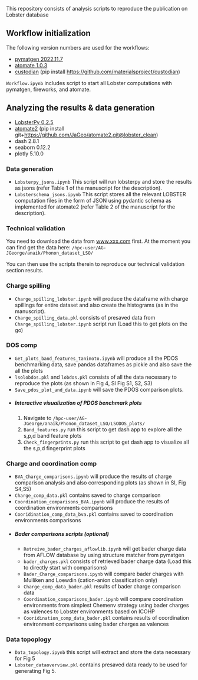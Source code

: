 This repository consists of analysis scripts to reproduce the publication on Lobster database 

## Workflow initialization

The following version numbers are used for the workflows:
- [pymatgen 2022.11.7](https://pypi.org/project/pymatgen/2022.11.7/)
- [atomate 1.0.3](https://github.com/hackingmaterials/atomate)
- [custodian](https://github.com/materialsproject/custodian) (pip install https://github.com/materialsproject/custodian)

`Workflow.ipynb` includes script to start all Lobster computations with
pymatgen, fireworks, and atomate.

## Analyzing the results & data generation
- [LobsterPy 0.2.5](https://github.com/JaGeo/LobsterPy)
- [atomate2](https://github.com/JaGeo/atomate2/tree/lobster_clean) (pip install git+https://github.com/JaGeo/atomate2.git@lobster_clean)
- dash 2.8.1
- seaborn 0.12.2
- plotly 5.10.0

### Data generation
- `Lobsterpy_jsons.ipynb` This script will run lobsterpy and store the results as jsons (refer Table 1 of the manuscript for the description). 
- `Lobsterschema_jsons.ipynb` This script stores all the relevant LOBSTER computation files in the form of JSON using pydantic schema as implemented for atomate2 (refer Table 2 of the manuscript for the description).

### Technical validation
You need to download the data from www.xxx.com first.
At the moment you can find get the data here: `/hpc-user/AG-JGeorge/anaik/Phonon_dataset_LSO/`


You can then use the scripts therein to reproduce our technical validation section results.
### Charge spilling

- `Charge_spilling_lobster.ipynb` will produce the dataframe with charge spillings for entire dataset and also create the histograms (as in the manuscript). 
- `Charge_spilling_data.pkl` consists of presaved data from `Charge_spilling_lobster.ipynb` script run (Load this to get plots on the go) 

### DOS comp
- `Get_plots_band_features_tanimoto.ipynb` will produce all the PDOS benchmarking data, save pandas dataframes as pickle and also save the all the plots
- `lsolobdos.pkl` and `lobdos.pkl` consists of all the data necessary to reproduce the plots (as shown in Fig 4, SI Fig S1, S2, S3) 
- `Save_pdos_plot_and_data.ipynb` will save the PDOS comparison plots.
- ##### Interactive visualization of PDOS benchmark plots 
  1. Navigate to `/hpc-user/AG-JGeorge/anaik/Phonon_dataset_LSO/LSODOS_plots/` 
  2. `Band_features.py` run this script to get dash app to explore all the s,p,d band feature plots
  3. `Check_fingerprints.py` run this script to get dash app to visualize all the s,p,d fingerprint plots

### Charge and coordination comp
- `BVA_Charge_comparisons.ipynb` will produce the results of charge comparison analysis and also corresponding plots (as shown in SI, Fig S4,S5)
- `Charge_comp_data.pkl` contains saved to charge comparison 
- `Coordination_comparisons_BVA.ipynb` will produce the results of coordination environments comparisons 
- `Cooridination_comp_data_bva.pkl` contains saved to coordination environments comparisons
- ##### Bader comparisons scripts (optional)
  - `Retreive_bader_charges_aflowlib.ipynb` will get bader charge data from AFLOW database by using structure matcher from pymatgen
  - `bader_charges.pkl` consists of retrieved bader charge data (Load this to directly start with comparisons) 
  - `Bader_Charge_comparisons.ipynb` will compare bader charges with Mulliken and Loewdin (cation-anion classification only)
  - `Charge_comp_data_bader.pkl` results of bader charge comparison data
  - `Coordination_comparisons_bader.ipynb` will compare coordination environments from simplest Chemenv strategy using bader charges as valences to Lobster environments based on ICOHP
  - `Cooridination_comp_data_bader.pkl` contains results of coordination environment comparisons using bader charges as valences

### Data topoplogy
- `Data_topology.ipynb` this script will extract and store the data necessary for Fig 5
- `Lobster_dataoverview.pkl` contains presaved data ready to be used for generating Fig 5.
